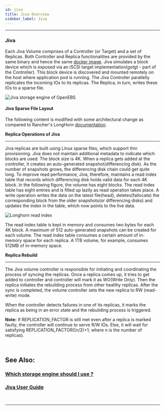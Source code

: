 ```yaml
---
id: jiva
title: Jiva Overview
sidebar_label: Jiva
---
```


------



### Jiva

Each Jiva Volume comprises of a Controller (or Target) and a set of Replicas. Both Controller and Replica functionalities are provided by the same binary and hence the same [docker image](https://hub.docker.com/r/openebs/jiva/). Jiva simulates a block device which is exposed via an iSCSI target implementation(gotgt - part of the Controller). This block device is discovered and mounted remotely on the host where application pod is running. The Jiva Controller parallelly replicates the incoming IOs to its replicas. The Replica, in turn, writes these IOs to a sparse file.

![Jiva storage engine of OpenEBS](/docs/assets/jiva.png)

#### Jiva Sparse File Layout

The following content is modified with some architectural change as compared to Rancher's LongHorn [documentation](https://rancher.com/microservices-block-storage/).

**Replica Operations of Jiva**

------

Jiva replicas are built using Linux sparse files, which support thin provisioning. Jiva does not maintain additional metadata to indicate which blocks are used. The block size is 4K. When a replica gets added at the controller, it creates an auto-generated snapshot(differencing disk). As the number of snapshots grows, the differencing disk chain could get quite long. To improve read performance, Jiva, therefore, maintains a read index table that records which differencing disk holds valid data for each 4K block. In the following figure, the volume has eight blocks. The read index table has eight entries and is filled up lazily as read operation takes place. A write operation writes the data on the latest file(head), deletes(fallocate) the corresponding block from the older snapshots(or differencing disks) and updates the index in the table, which now points to the live data.

![Longhorn read index](/docs/assets/Longhorn-blog-new.png)

The read index table is kept in memory and consumes two bytes for each 4K block. A maximum of 512 auto-generated snapshots can be created for each volume. The read index table consumes a certain amount of in-memory space for each replica. A 1TB volume, for example, consumes 512MB of in-memory space.

**Replica Rebuild**

------

The Jiva volume controller is responsible for initiating and coordinating the process of syncing the replicas. Once a replica comes up, it tries to get added to controller and controller will mark it as WO(Write Only). Then the replica initiates the rebuilding process from other healthy replicas. After the sync is completed, the volume controller sets the new replica to RW (read-write) mode.

When the controller detects failures in one of its replicas, it marks the replica as being in an error state and the rebuilding process is triggered.

**Note:** If REPLICATION_FACTOR is still met even after a replica is marked faulty, the controller will continue to serve R/W IOs. Else, it will wait for satisfying REPLICATION_FACTOR((n/2)+1; where n is the number of replicas).

<br>

## See Also:

### [Which storage engine should I use ?](/v160/docs/next/casengines.html#cstor-vs-jiva-vs-localpv-features-comparison)

### [Jiva User Guide ](/v160/docs/next/jivaguide.html)

<br>

<hr>

<br>





<!-- Hotjar Tracking Code for https://docs.openebs.io -->

<script>
   (function(h,o,t,j,a,r){
       h.hj=h.hj||function(){(h.hj.q=h.hj.q||[]).push(arguments)};
       h._hjSettings={hjid:785693,hjsv:6};
       a=o.getElementsByTagName('head')[0];
       r=o.createElement('script');r.async=1;
       r.src=t+h._hjSettings.hjid+j+h._hjSettings.hjsv;
       a.appendChild(r);
   })(window,document,'https://static.hotjar.com/c/hotjar-','.js?sv=');
</script>

<!-- Global site tag (gtag.js) - Google Analytics -->
<script async src="https://www.googletagmanager.com/gtag/js?id=UA-92076314-12"></script>
<script>
  window.dataLayer = window.dataLayer || [];
  function gtag(){dataLayer.push(arguments);}
  gtag('js', new Date());

  gtag('config', 'UA-92076314-12');
</script>
